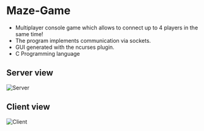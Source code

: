 # Maze-Game
* Multiplayer console game which allows to connect up to 4 players in the same time!
* The program implements communication via sockets.
* GUI generated with the ncurses plugin.
* C Programming language

## Server view
![Server](https://user-images.githubusercontent.com/97625480/234614264-01977a49-a8a8-48fc-bfac-4358888359eb.png)

## Client view
![Client](https://user-images.githubusercontent.com/97625480/234619060-4d3953e9-8131-4c35-a081-f03573b0136e.png)


